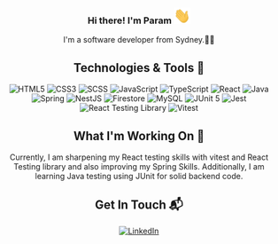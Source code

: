 <div align="center">

<h3 align="center"> Hi there! I'm Param <img src = "./wave.gif" width = 30px> </h3>

I'm a software developer from Sydney.👨‍💻
  
## Technologies & Tools 🔧
<p align="center">
    <img src="https://img.shields.io/badge/-HTML5-E34F26?style=flat&logo=HTML5&logoColor=white" alt="HTML5" />
    <img src="https://img.shields.io/badge/-CSS3-1572B6?style=flat&logo=CSS3&logoColor=white" alt="CSS3" />
    <img src="https://img.shields.io/badge/-SCSS-CC6699?style=flat&logo=SASS&logoColor=white" alt="SCSS" />
    <img src="https://img.shields.io/badge/-JavaScript-F7DF1E?style=flat&logo=JavaScript&logoColor=black" alt="JavaScript" />
    <img src="https://img.shields.io/badge/-TypeScript-007ACC?style=flat&logo=TypeScript&logoColor=white" alt="TypeScript" />
    <img src="https://img.shields.io/badge/-React-61DAFB?style=flat&logo=React&logoColor=black" alt="React" />
    <img src="https://img.shields.io/badge/-Java-007396?style=flat&logo=Java&logoColor=white" alt="Java" />
    <img src="https://img.shields.io/badge/-Spring-6DB33F?style=flat&logo=Spring&logoColor=white" alt="Spring" />
    <img src="https://img.shields.io/badge/-NestJS-E0234E?style=flat&logo=NestJS&logoColor=white" alt="NestJS" />
    <img src="https://img.shields.io/badge/-Firestore-FFCA28?style=flat&logo=Firebase&logoColor=black" alt="Firestore" />
    <img src="https://img.shields.io/badge/-MySQL-4479A1?style=flat&logo=MySQL&logoColor=white" alt="MySQL" />
    <img src="https://img.shields.io/badge/-JUnit5-25A162?style=flat&logo=JUnit5&logoColor=white" alt="JUnit 5" />
    <img src="https://img.shields.io/badge/-Jest-C21325?style=flat&logo=Jest&logoColor=white" alt="Jest" />
    <img src="https://img.shields.io/badge/-React_Testing_Library-E33332?style=flat&logo=React&logoColor=white" alt="React Testing Library" />
    <img src="https://img.shields.io/badge/-Vitest-17A0C3?style=flat&logo=Vitest&logoColor=white" alt="Vitest" />
</p>

  ## What I'm Working On 🚀
Currently, I am sharpening my React testing skills with vitest and React Testing library and also improving my Spring Skills. Additionally, I am learning Java testing using JUnit for solid backend code.
  
  ## Get In Touch 📬
 [![LinkedIn](https://img.shields.io/badge/-LinkedIn-0077B5?style=flat&logo=LinkedIn&logoColor=white)](https://www.linkedin.com/in/paramsinghau/)
</div>
